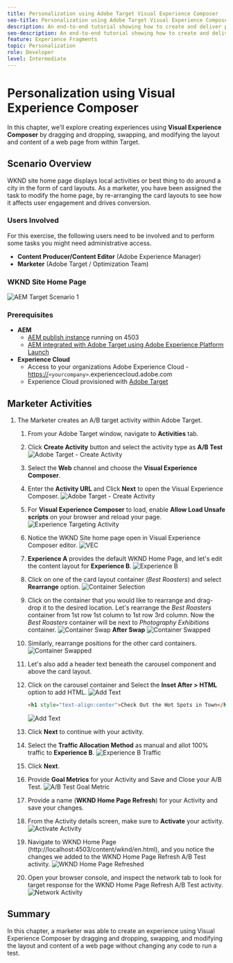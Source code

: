 ```yaml
---
title: Personalization using Adobe Target Visual Experience Composer
seo-title: Personalization using Adobe Target Visual Experience Composer (VEC)
description: An end-to-end tutorial showing how to create and deliver personalized experience using Adobe Target Visual Experience Composer (VEC).
seo-description: An end-to-end tutorial showing how to create and deliver personalized experience using Adobe Target Visual Experience Composer (VEC).
feature: Experience Fragments
topic: Personalization
role: Developer
level: Intermediate
---
```


# Personalization using Visual Experience Composer

In this chapter, we'll explore creating experiences using **Visual Experience Composer** by dragging and dropping, swapping, and modifying the layout and content of a web page from within Target.

## Scenario Overview

WKND site home page displays local activities or best thing to do around a city in the form of card layouts. As a marketer, you have been assigned the task to modify the home page, by re-arranging the card layouts to see how it affects user engagement and drives conversion.

### Users Involved

For this exercise, the following users need to be involved and to perform some tasks you might need administrative access.

* **Content Producer/Content Editor** (Adobe Experience Manager)
* **Marketer** (Adobe Target / Optimization Team)

### WKND Site Home Page

 ![AEM Target Scenario 1](assets/personalization-use-case-3/aem-target-use-case-3.png)

### Prerequisites

* **AEM**
  * [AEM publish instance](./implementation.md#getting-aem) running on 4503
  * [AEM integrated with Adobe Target using Adobe Experience Platform Launch](./using-launch-adobe-io.md#aem-target-using-launch-by-adobe)
* **Experience Cloud**
  * Access to your organizations Adobe Experience Cloud - <https://>`<yourcompany>`.experiencecloud.adobe.com
  * Experience Cloud provisioned with [Adobe Target](https://experiencecloud.adobe.com)

## Marketer Activities

1. The Marketer creates an A/B target activity within Adobe Target.
   1. From your Adobe Target window, navigate to **Activities** tab.
   2. Click **Create Activity** button and select the activity type as **A/B Test**
    ![Adobe Target - Create Activity](assets/personalization-use-case-2/create-ab-activity.png)
   3. Select the **Web** channel and choose the **Visual Experience Composer**.
   4. Enter the **Activity URL** and Click **Next** to open the Visual Experience Composer.
    ![Adobe Target - Create Activity](assets/personalization-use-case-2/create-activity-ab-name.png)
   5. For **Visual Experience Composer** to load, enable **Allow Load Unsafe scripts** on your browser and reload your page.
    ![Experience Targeting Activity](assets/personalization-use-case-1/load-unsafe-scripts.png)
   6. Notice the WKND Site home page open in Visual Experience Composer editor.
    ![VEC](assets/personalization-use-case-2/vec.png)
   7. **Experience A** provides the default WKND Home Page, and let's edit the content layout for **Experience B**.
    ![Experience B](assets/personalization-use-case-3/use-case3-experience-b.png)
   8. Click on one of the card layout container (*Best Roasters*) and select **Rearrange** option.
    ![Container Selection](assets/personalization-use-case-3/container-selection.png)
   9. Click on the container that you would like to rearrange and drag-drop it to the desired location. Let's rearrange the *Best Roasters* container from 1st row 1st column to 1st row 3rd column. Now the *Best Roasters* container will be next to *Photography Exhibitions* container.
    ![Container Swap](assets/personalization-use-case-3/container-swap.png)
    **After Swap**
    ![Container Swapped](assets/personalization-use-case-3/after-swap-1-3.png)
   10. Similarly, rearrange positions for the other card containers.
    ![Container Swapped](assets/personalization-use-case-3/after-swap-all.png)
   11. Let's also add a header text beneath the carousel component and above the card layout.
   12. Click on the carousel container and Select the **Inset After > HTML** option to add HTML.
    ![Add Text](assets/personalization-use-case-3/add-text.png)

        ``` html
        <h1 style="text-align:center">Check Out the Hot Spots in Town</h1>
        ```

        ![Add Text](assets/personalization-use-case-3/after-changes.png)
   13. Click **Next** to continue with your activity.
   14. Select the **Traffic Allocation Method** as manual and allot 100% traffic to **Experience B**.
    ![Experience B Traffic](assets/personalization-use-case-2/traffic.png)
   15. Click **Next**.
   16. Provide **Goal Metrics** for your Activity and Save and Close your A/B Test.
    ![A/B Test Goal Metric](assets/personalization-use-case-2/goal-metric.png)
   17. Provide a name (**WKND Home Page Refresh**) for your Activity and save your changes.
   18. From the Activity details screen, make sure to **Activate** your activity.
    ![Activate Activity](assets/personalization-use-case-3/save-activity.png)
   19. Navigate to WKND Home Page (http://localhost:4503/content/wknd/en.html), and you notice the changes we added to the WKND Home Page Refresh A/B Test activity.
     ![WKND Home Page Refreshed](assets/personalization-use-case-3/activity-result.png)
   20. Open your browser console, and inspect the network tab to look for target response for the WKND Home Page Refresh A/B Test activity.
     ![Network Activity](assets/personalization-use-case-3/activity-result.png)

## Summary

In this chapter, a marketer was able to create an experience using Visual Experience Composer by dragging and dropping, swapping, and modifying the layout and content of a web page without changing any code to run a test.
